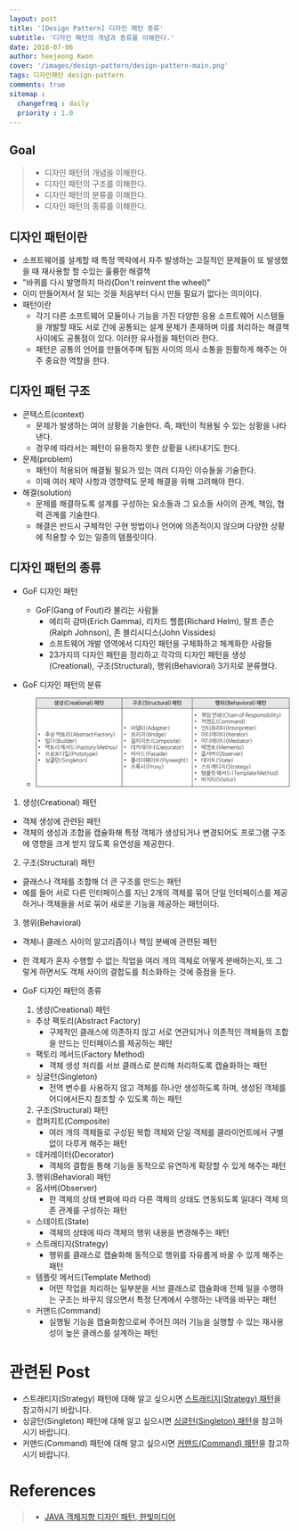 ```yaml
---
layout: post
title: '[Design Pattern] 디자인 패턴 종류'
subtitle: '디자인 패턴의 개념과 종류를 이해한다.'
date: 2018-07-06
author: heejeong Kwon
cover: '/images/design-pattern/design-pattern-main.png'
tags: 디자인패턴 design-pattern
comments: true
sitemap :
  changefreq : daily
  priority : 1.0
---
```



## Goal
> - 디자인 패턴의 개념을 이해한다.
> - 디자인 패턴의 구조를 이해한다.
> - 디자인 패턴의 분류를 이해한다.
> - 디자인 패턴의 종류를 이해한다.

## 디자인 패턴이란
* 소프트웨어를 설계할 때 특정 맥락에서 자주 발생하는 고질적인 문제들이 또 발생했을 때 재사용할 할 수있는 훌륭한 해결책
* "바퀴를 다시 발명하지 마라(Don't reinvent the wheel)"
* 이미 만들어져서 잘 되는 것을 처음부터 다시 만들 필요가 없다는 의미이다.
* 패턴이란
  * 각기 다른 소프트웨어 모듈이나 기능을 가진 다양한 응용 소프트웨어 시스템들을 개발할 때도 서로 간에 공통되는 설계 문제가 존재하며 이를 처리하는 해결책 사이에도 공통점이 있다. 이러한 유사점을 패턴이라 한다.
  * 패턴은 공통의 언어를 만들어주며 팀원 사이의 의사 소통을 원활하게 해주는 아주 중요한 역할을 한다.  

## 디자인 패턴 구조
* 콘텍스트(context)
  * 문제가 발생하는 여어 상황을 기술한다. 즉, 패턴이 적용될 수 있는 상황을 나타낸다.
  * 경우에 따라서는 패턴이 유용하지 못한 상황을 나타내기도 한다.
* 문제(problem)
  * 패턴이 적용되어 해결될 필요가 있는 여러 디자인 이슈들을 기술한다.
  * 이때 여러 제약 사항과 영향력도 문제 해결을 위해 고려해야 한다.
* 해결(solution)
  * 문제를 해결하도록 설계를 구성하는 요소들과 그 요소들 사이의 관계, 책임, 협력 관계를 기술한다.
  * 해결은 반드시 구체적인 구현 방법이나 언어에 의존적이지 않으며 다양한 상황에 적용할 수 있는 일종의 템플릿이다.

## 디자인 패턴의 종류
* GoF 디자인 패턴
  * GoF(Gang of Fout)라 불리는 사람들
    * 에리히 감마(Erich Gamma), 리차드 헬름(Richard Helm), 랄프 존슨(Ralph Johnson), 존 블리시디스(John Vissides)
    * 소프트웨어 개발 영역에서 디자인 패턴을 구체화하고 체계화한 사람들
    * 23가지의 디자인 패턴을 정리하고 각각의 디자인 패턴을 생성(Creational), 구조(Structural), 행위(Behavioral) 3가지로 분류했다.

* GoF 디자인 패턴의 분류
  * ![](/images/design-pattern/types-of-designpattern.png)

1. 생성(Creational) 패턴
* 객체 생성에 관련된 패턴
* 객체의 생성과 조합을 캡슐화해 특정 객체가 생성되거나 변경되어도 프로그램 구조에 영향을 크게 받지 않도록 유연성을 제공한다.
2. 구조(Structural) 패턴
* 클래스나 객체를 조합해 더 큰 구조를 만드는 패턴
* 예를 들어 서로 다른 인터페이스를 지닌 2개의 객체를 묶어 단일 인터페이스를 제공하거나 객체들을 서로 묶어 새로운 기능을 제공하는 패턴이다.
3. 행위(Behavioral)
* 객체나 클래스 사이의 알고리즘이나 책임 분배에 관련된 패턴
* 한 객체가 혼자 수행할 수 없는 작업을 여러 개의 객체로 어떻게 분배하는지, 또 그렇게 하면서도 객체 사이의 결합도를 최소화하는 것에 중점을 둔다.


* GoF 디자인 패턴의 종류
  1. 생성(Creational) 패턴
  * 추상 팩토리(Abstract Factory)
    * 구제적인 클래스에 의존하지 않고 서로 연관되거나 의존적인 객체들의 조합을 만드는 인터페이스를 제공하는 패턴
  * 팩토리 메서드(Factory Method)
    * 객체 생성 처리를 서브 클래스로 분리해 처리하도록 캡슐화하는 패턴
  * 싱글턴(Singleton)
    * 전역 변수를 사용하지 않고 객체를 하나만 생성하도록 하며, 생성된 객체를 어디에서든지 참조할 수 있도록 하는 패턴
  2. 구조(Structural) 패턴
  * 컴퍼지트(Composite)
    * 여러 개의 객체들로 구성된 복합 객체와 단일 객체를 클라이언트에서 구별 없이 다루게 해주는 패턴
  * 데커레이터(Decorator)
    * 객체의 결합을 통해 기능을 동적으로 유연하게 확장할 수 있게 해주는 패턴
  3. 행위(Behavioral) 패턴
  * 옵서버(Observer)
    * 한 객체의 상태 변화에 따라 다른 객체의 상태도 연동되도록 일대다 객체 의존 관계를 구성하는 패턴
  * 스테이트(State)
    * 객체의 상태에 따라 객체의 행위 내용을 변경해주는 패턴
  * 스트래티지(Strategy)
    * 행위를 클래스로 캡슐화해 동적으로 행위를 자유롭게 바꿀 수 있게 해주는 패턴
  * 템플릿 메서드(Template Method)
    * 어떤 작업을 처리하는 일부분을 서브 클래스로 캡슐화애 전체 일을 수행하는 구조는 바꾸지 않으면서 특정 단계에서 수행하는 내역을 바꾸는 패턴
  * 커맨드(Command)
    * 실행될 기능을 캡슐화함으로써 주어진 여러 기능을 실행할 수 있는 재사용성이 높은 클래스를 설계하는 패턴



# 관련된 Post
* 스트래티지(Strategy) 패턴에 대해 알고 싶으시면 [스트래티지(Strategy) 패턴](https://gmlwjd9405.github.io/2018/07/06/strategy-pattern.html)을 참고하시기 바랍니다.
* 싱글턴(Singleton) 패턴에 대해 알고 싶으시면 [싱글턴(Singleton) 패턴](https://gmlwjd9405.github.io/2018/07/06/singleton-pattern.html)을 참고하시기 바랍니다.
* 커맨드(Command) 패턴에 대해 알고 싶으시면 [커맨드(Command) 패턴](https://gmlwjd9405.github.io/2018/07/07/command-pattern.html)을 참고하시기 바랍니다.

# References
> - [JAVA 객체지향 디자인 패턴, 한빛미디어](http://www.kyobobook.co.kr/product/detailViewKor.laf?mallGb=KOR&ejkGb=KOR&barcode=9788968480911&orderClick=JAj)
